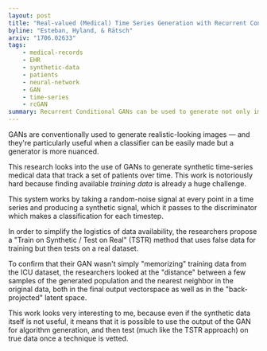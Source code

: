 ```yaml
---
layout: post
title: "Real-valued (Medical) Time Series Generation with Recurrent Conditional GANs"
byline: "Esteban, Hyland, & Rätsch"
arxiv: "1706.02633"
tags:
    - medical-records
    - EHR
    - synthetic-data
    - patients
    - neural-network
    - GAN
    - time-series
    - rcGAN
summary: Recurrent Conditional GANs can be used to generate not only images, but also time-series data that, in this case, are used to simulate medical data.
---
```


GANs are conventionally used to generate realistic-looking images — and they're particularly useful when a classifier can be easily made but a generator is more nuanced.

This research looks into the use of GANs to generate synthetic time-series medical data that track a set of patients over time. This work is notoriously hard because finding available _training data_ is already a huge challenge.

This system works by taking a random-noise signal at every point in a time series and producing a synthetic signal, which it passes to the discriminator which makes a classification for each timestep.

In order to simplify the logistics of data availability, the researchers propose a "Train on Synthetic / Test on Real" (TSTR) method that uses false data for training but then tests on a real dataset.

To confirm that their GAN wasn't simply "memorizing" training data from the ICU dataset, the researchers looked at the "distance" between a few samples of the generated population and the nearest neighbor in the original data, both in the final output vectorspace as well as in the "back-projected" latent space.

This work looks very interesting to me, because even if the synthetic data itself is not useful, it means that it is possible to use the output of the GAN for algorithm generation, and then test (much like the TSTR approach) on true data once a technique is vetted.
